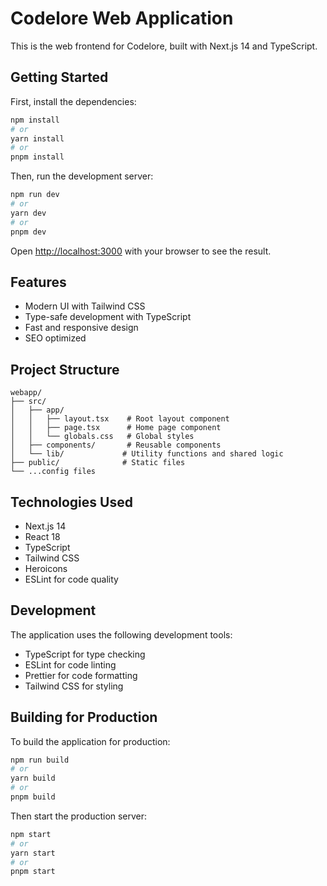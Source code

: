 # Codelore Web Application

This is the web frontend for Codelore, built with Next.js 14 and TypeScript.

## Getting Started

First, install the dependencies:

```bash
npm install
# or
yarn install
# or
pnpm install
```

Then, run the development server:

```bash
npm run dev
# or
yarn dev
# or
pnpm dev
```

Open [http://localhost:3000](http://localhost:3000) with your browser to see the result.

## Features

- Modern UI with Tailwind CSS
- Type-safe development with TypeScript
- Fast and responsive design
- SEO optimized

## Project Structure

```
webapp/
├── src/
│   ├── app/
│   │   ├── layout.tsx    # Root layout component
│   │   ├── page.tsx      # Home page component
│   │   └── globals.css   # Global styles
│   ├── components/       # Reusable components
│   └── lib/             # Utility functions and shared logic
├── public/              # Static files
└── ...config files
```

## Technologies Used

- Next.js 14
- React 18
- TypeScript
- Tailwind CSS
- Heroicons
- ESLint for code quality

## Development

The application uses the following development tools:

- TypeScript for type checking
- ESLint for code linting
- Prettier for code formatting
- Tailwind CSS for styling

## Building for Production

To build the application for production:

```bash
npm run build
# or
yarn build
# or
pnpm build
```

Then start the production server:

```bash
npm start
# or
yarn start
# or
pnpm start
``` 